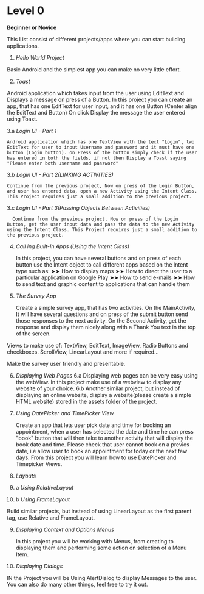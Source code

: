 # Level 0 

**Beginner or Novice**

This List consist of different projects/apps where you can start building applications.

1. *Hello World Project*

  Basic Android and the simplest app you can make no very little effort.
  
2. *Toast*

  Android application which takes input from the user using EditText and Displays a message on press of a Button.
  In this project you can create an app, that has one EditText for user input, and it has one Button (Center align the EditText and Button)
  On click Display the message the user entered using Toast.
  
3.a *Login UI - Part 1*
  
    Android application which has one TextView with the text "Login", two EditText for user to input Username and password and it must have one button (Login button). on Press of the button simply check if the user has entered in both the fields, if not then Display a Toast saying "Please enter both username and password"

3.b *Login UI - Part 2(LINKING ACTIVITIES)*

    Continue from the previous project, Now on press of the Login Button, and user has entered data, open a new Activity using the Intent Class. This Project requires just a small addition to the previous project. 

3.c *Login UI - Part 3(Passing Objects Between Activities)*

      Continue from the previous project, Now on press of the Login Button, get the user input data and pass the data to the new Activity using the Intent Class. This Project requires just a small addition to the previous project. 

4. *Call ing Built-In Apps (Using the Intent Class)*
   
   In this project, you can have several buttons and on press of each button use the Intent object to call different apps based on the Intent type such as: 
    ➤➤ How to display maps
    ➤➤ How to direct the user to a particular application on Google Play
    ➤➤ How to send e-mails
    ➤➤ How to send text and graphic content to applications that can handle them

5. *The Survey App*
  
    Create a simple survey app, that has two activities.
  On the MainActivity, It will have several questions and on press of the submit button send those responses to the next activity.
  On the Second Activity, get the response and display them nicely along with a Thank You text in the top of the screen.

Views to make use of: TextView, EditText, ImageView, Radio Buttons and checkboxes. ScrollView, LinearLayout and more if required...

Make the survey user friendly and presentable.
    
6. *Displaying Web Pages*
  6.a
    Displaying web pages can be very easy using the webView. In this project make use of a webview to display any website of your choice.
  6.b 
    Another similar project, but instead of displaying an online website, display a website(please create a simple HTML website) stored in the assets folder of the project.

7. *Using DatePicker and TimePicker View*
  
    Create an app that lets user pick date and time for booking an appointment, when a user has selected the date and time he can press "book" button that will then take to another activity that will display the book date and time. Please check that user cannot book on a previos date, i.e allow user to book an appointment for today or the next few days.
    From this project you will learn how to use DatePicker and Timepicker Views.
  
   
8. *Layouts*

8. a *Using RelativeLayout*
8. b *Using FrameLayout*

  Build similar projects, but instead of using LinearLayout as the first parent tag, use Relative and FrameLayout.

9. *Displaying Context and Options Menus*

    In this project you will be working with Menus, from creating to displaying them and performing some action on selection of a Menu Item.

10. *Displaying Dialogs*

  IN the Project you will be Using AlertDialog to display Messages to the user. You can also do many other things, feel free to try it out.

  
